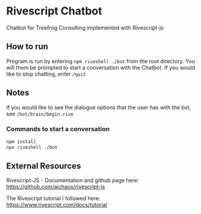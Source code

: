 # Rivescript Chatbot
Chatbot for Treefrog Consulting implemented with Rivescript-js

## How to run
Program is run by entering ``` npm riveshell ./bot ``` from the root directory. You will them be prompted to start a conversation with the Chatbot.
If you would like to stop chatting, enter ``` /quit ```

## Notes
If you would like to see the dialogue options that the user has with the bot, see ``` /bot/brain/begin.rive ```


### Commands to start a conversation
```bash
npm install  
npx riveshell ./bot
```
## External Resources
Rivescript-JS - Documentation and github page here: https://github.com/aichaos/rivescript-js

The Rivescript tutorial I followed here: https://www.rivescript.com/docs/tutorial
